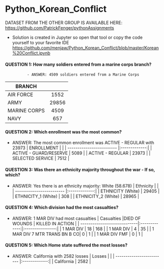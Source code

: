 # Python_Korean_Conflict
DATASET FROM THE OTHER GROUP IS AVAILABLE HERE:
https://github.com/PatrickFenger/pythonAssignments



- Solution is created in Jupyter so open that tool or copy the code yourself to your favorite IDE
https://github.com/menjaw/Python_Korean_Conflict/blob/master/Korean%20Conflict.ipynb



#### QUESTION 1: How many soldiers entered from a marine corps branch?
              - ANSWER: 4509 soldiers entered from a Marine Corps
| BRANCH    	  |               |
| ------------- |:-------------:| 
| AIR FORCE 	  | 		1552 	    | 
| ARMY     		  | 		29856     | 
| MARINE CORPS 	| 		4509      |
| NAVY			    | 		657      	| 


#### QUESTION 2: Which enrollment was the most common?
- ANSWER: The most common enrollment was ACTIVE - REGULAR with 23973
| ENROLLMENT    			      |               |
| ------------------------- |:-------------:| 
| ACTIVE - GUARD/RESERVE   	| 		5089 	    | 
| ACTIVE - REGULAR     	  	| 		23973     | 
| SELECTED SERVICE 			    | 		7512      | 


#### QUESTION 3: Was there an ethnicity majority throughout the war - If so, which?
- ANSWER: Yes there is an ethnicity majority: White (58.678)
| Ethnicity     			      |               |
| ------------------------- |:-------------:| 
| ETHNICITY (White)       	| 		29405	    | 
| ETHNICITY_1 (White)  	  	| 		308       | 
| ETHNICITY_2 (White)		    | 		28965     | 


#### QUESTION 4: Which division had the most casualties?
- ANSWER: 1 MAR DIV had most casualties
| Casualties     			         |DIED OF WOUNDS | KILLED IN ACTION |
| -----------------------------|:-------------:|:----------------:|
| 1 MAR DIV                    | 		18         | 168              |
| 1 MAR DIV           	       | 		4          | 35               |
| 1 MAR DIV 7 MTR TRANS BN B CO| 		0          | 1                |
| 1 MAR DIV FMF                | 		0          | 1                |


#### QUESTION 5: Which Home state suffered the most losses?
- ANSWER: California with 2582 losses
| Losses     			          |               |
| ------------------------- |:-------------:| 
| California              	| 		2582	    | 

